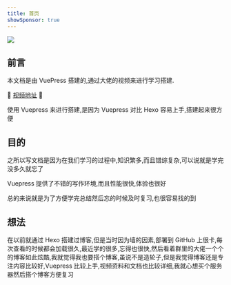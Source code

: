 ```yaml
---
title: 首页
showSponsor: true
---
```


![](/about/4.jpg)

## 前言

本文档是由 VuePress 搭建的,通过大佬的视频来进行学习搭建.

:tada: [视频地址](https://www.bilibili.com/video/av43316513/) :tada:

使用 Vuepress 来进行搭建,是因为 Vuepress 对比 Hexo 容易上手,搭建起来很方便

## 目的

之所以写文档是因为在我们学习的过程中,知识繁多,而且错综复杂,可以说就是学完没多久就忘了

Vuepress 提供了不错的写作环境,而且性能很快,体验也很好

总的来说就是为了方便学完总结然后忘的时候及时复习,也很容易找的到

## 想法

在以前就通过 Hexo 搭建过博客,但是当时因为墙的因素,部署到 GitHub 上很卡,每次查看的时候都会加载很久,最近学的很多,忘得也很快,然后看着群里的大佬一个个的博客如此炫酷,我就觉得我也要搭个博客,虽说不是造轮子,但是我觉得博客还是专注内容比较好,Vuepress 比较上手,视频资料和文档也比较详细,我就心想买个服务器然后搭个博客方便复习
